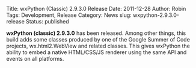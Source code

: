 Title: wxPython (Classic) 2.9.3.0 Release
Date: 2011-12-28
Author: Robin
Tags: Development, Release
Category: News
slug: wxpython-2.9.3.0-release
Status: published

**wxPython (classic) 2.9.3.0** has been released.  Among other things, this 
build adds some classes produced by one of the Google Summer of Code
projects,  wx.html2.WebView and related classes.  This gives wxPython the
ability to embed a native HTML/CSS/JS renderer using the same API and
events on all platforms.

